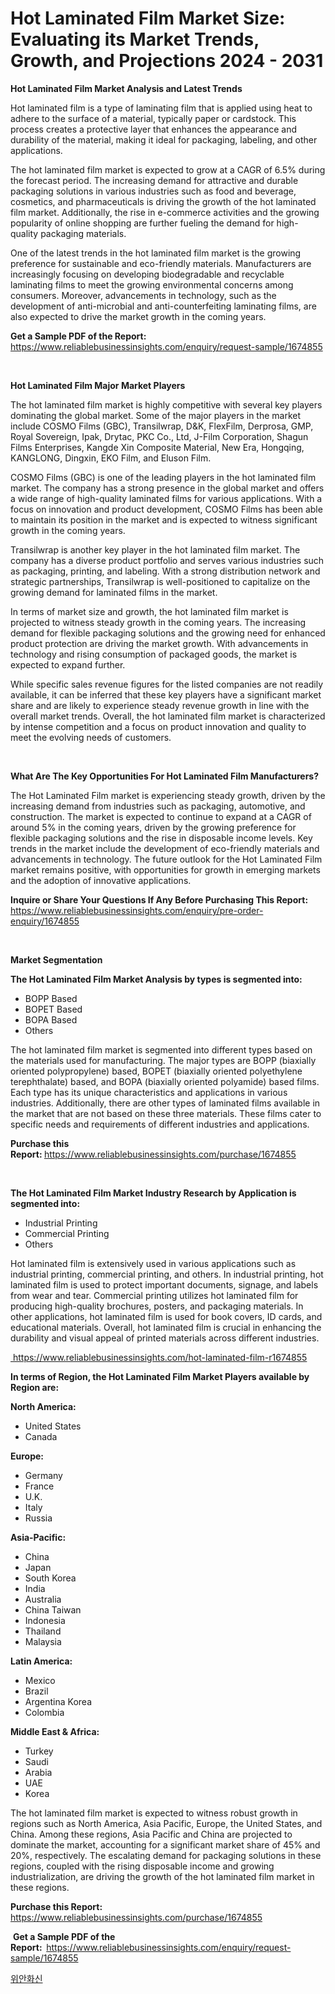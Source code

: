 <p><h1>Hot Laminated Film Market Size: Evaluating its Market Trends, Growth, and Projections 2024 - 2031</h1></p><p><strong>Hot Laminated Film Market Analysis and Latest Trends</strong></p>
<p><p>Hot laminated film is a type of laminating film that is applied using heat to adhere to the surface of a material, typically paper or cardstock. This process creates a protective layer that enhances the appearance and durability of the material, making it ideal for packaging, labeling, and other applications.</p><p>The hot laminated film market is expected to grow at a CAGR of 6.5% during the forecast period. The increasing demand for attractive and durable packaging solutions in various industries such as food and beverage, cosmetics, and pharmaceuticals is driving the growth of the hot laminated film market. Additionally, the rise in e-commerce activities and the growing popularity of online shopping are further fueling the demand for high-quality packaging materials.</p><p>One of the latest trends in the hot laminated film market is the growing preference for sustainable and eco-friendly materials. Manufacturers are increasingly focusing on developing biodegradable and recyclable laminating films to meet the growing environmental concerns among consumers. Moreover, advancements in technology, such as the development of anti-microbial and anti-counterfeiting laminating films, are also expected to drive the market growth in the coming years.</p></p>
<p><strong>Get a Sample PDF of the Report:&nbsp;</strong> <a href="https://www.reliablebusinessinsights.com/enquiry/request-sample/1674855">https://www.reliablebusinessinsights.com/enquiry/request-sample/1674855</a></p>
<p>&nbsp;</p>
<p><strong>Hot Laminated Film Major Market Players</strong></p>
<p><p>The hot laminated film market is highly competitive with several key players dominating the global market. Some of the major players in the market include COSMO Films (GBC), Transilwrap, D&K, FlexFilm, Derprosa, GMP, Royal Sovereign, Ipak, Drytac, PKC Co., Ltd, J-Film Corporation, Shagun Films Enterprises, Kangde Xin Composite Material, New Era, Hongqing, KANGLONG, Dingxin, EKO Film, and Eluson Film.</p><p>COSMO Films (GBC) is one of the leading players in the hot laminated film market. The company has a strong presence in the global market and offers a wide range of high-quality laminated films for various applications. With a focus on innovation and product development, COSMO Films has been able to maintain its position in the market and is expected to witness significant growth in the coming years.</p><p>Transilwrap is another key player in the hot laminated film market. The company has a diverse product portfolio and serves various industries such as packaging, printing, and labeling. With a strong distribution network and strategic partnerships, Transilwrap is well-positioned to capitalize on the growing demand for laminated films in the market.</p><p>In terms of market size and growth, the hot laminated film market is projected to witness steady growth in the coming years. The increasing demand for flexible packaging solutions and the growing need for enhanced product protection are driving the market growth. With advancements in technology and rising consumption of packaged goods, the market is expected to expand further.</p><p>While specific sales revenue figures for the listed companies are not readily available, it can be inferred that these key players have a significant market share and are likely to experience steady revenue growth in line with the overall market trends. Overall, the hot laminated film market is characterized by intense competition and a focus on product innovation and quality to meet the evolving needs of customers.</p></p>
<p>&nbsp;</p>
<p><strong>What Are The Key Opportunities For Hot Laminated Film Manufacturers?</strong></p>
<p><p>The Hot Laminated Film market is experiencing steady growth, driven by the increasing demand from industries such as packaging, automotive, and construction. The market is expected to continue to expand at a CAGR of around 5% in the coming years, driven by the growing preference for flexible packaging solutions and the rise in disposable income levels. Key trends in the market include the development of eco-friendly materials and advancements in technology. The future outlook for the Hot Laminated Film market remains positive, with opportunities for growth in emerging markets and the adoption of innovative applications.</p></p>
<p><strong>Inquire or Share Your Questions If Any Before Purchasing This Report:</strong> <a href="https://www.reliablebusinessinsights.com/enquiry/pre-order-enquiry/1674855">https://www.reliablebusinessinsights.com/enquiry/pre-order-enquiry/1674855</a></p>
<p>&nbsp;</p>
<p><strong>Market Segmentation</strong></p>
<p><strong>The Hot Laminated Film Market Analysis by types is segmented into:</strong></p>
<p><ul><li>BOPP Based</li><li>BOPET Based</li><li>BOPA Based</li><li>Others</li></ul></p>
<p><p>The hot laminated film market is segmented into different types based on the materials used for manufacturing. The major types are BOPP (biaxially oriented polypropylene) based, BOPET (biaxially oriented polyethylene terephthalate) based, and BOPA (biaxially oriented polyamide) based films. Each type has its unique characteristics and applications in various industries. Additionally, there are other types of laminated films available in the market that are not based on these three materials. These films cater to specific needs and requirements of different industries and applications.</p></p>
<p><strong>Purchase this Report:&nbsp;</strong><a href="https://www.reliablebusinessinsights.com/purchase/1674855">https://www.reliablebusinessinsights.com/purchase/1674855</a></p>
<p>&nbsp;</p>
<p><strong>The Hot Laminated Film Market Industry Research by Application is segmented into:</strong></p>
<p><ul><li>Industrial Printing</li><li>Commercial Printing</li><li>Others</li></ul></p>
<p><p>Hot laminated film is extensively used in various applications such as industrial printing, commercial printing, and others. In industrial printing, hot laminated film is used to protect important documents, signage, and labels from wear and tear. Commercial printing utilizes hot laminated film for producing high-quality brochures, posters, and packaging materials. In other applications, hot laminated film is used for book covers, ID cards, and educational materials. Overall, hot laminated film is crucial in enhancing the durability and visual appeal of printed materials across different industries.</p></p>
<p><a href="https://www.reliablebusinessinsights.com/hot-laminated-film-r1674855">&nbsp;https://www.reliablebusinessinsights.com/hot-laminated-film-r1674855</a></p>
<p><strong>In terms of Region, the Hot Laminated Film Market Players available by Region are:</strong></p>
<p>
    <p> <strong> North America: </strong>
        <ul>
            <li>United States</li>
            <li>Canada</li>
        </ul>
        </p> 
    <p> <strong> Europe: </strong>
        <ul>
            <li>Germany</li>
            <li>France</li>
            <li>U.K.</li>
            <li>Italy</li>
            <li>Russia</li>
        </ul>
        </p> 
    <p> <strong> Asia-Pacific: </strong>
        <ul>
            <li>China</li>
            <li>Japan</li>
            <li>South Korea</li>
            <li>India</li>
            <li>Australia</li>
            <li>China Taiwan</li>
            <li>Indonesia</li>
            <li>Thailand</li>
            <li>Malaysia</li>
        </ul>
        </p> 
    <p> <strong> Latin America: </strong>
        <ul>
            <li>Mexico</li>
            <li>Brazil</li>
            <li>Argentina Korea</li>
            <li>Colombia</li>
        </ul>
        </p> 
    <p> <strong> Middle East & Africa: </strong>
        <ul>
            <li>Turkey</li>
            <li>Saudi</li>
            <li>Arabia</li>
            <li>UAE</li>
            <li>Korea</li>
        </ul>
    </p>
    </p>
<p><p>The hot laminated film market is expected to witness robust growth in regions such as North America, Asia Pacific, Europe, the United States, and China. Among these regions, Asia Pacific and China are projected to dominate the market, accounting for a significant market share of 45% and 20%, respectively. The escalating demand for packaging solutions in these regions, coupled with the rising disposable income and growing industrialization, are driving the growth of the hot laminated film market in these regions.</p></p>
<p><strong>Purchase this Report: </strong><a href="https://www.reliablebusinessinsights.com/purchase/1674855">https://www.reliablebusinessinsights.com/purchase/1674855</a></p>
<p>&nbsp;<strong>Get a Sample PDF of the Report:&nbsp;&nbsp;</strong><a href="https://www.reliablebusinessinsights.com/enquiry/request-sample/1674855">https://www.reliablebusinessinsights.com/enquiry/request-sample/1674855</a></p>
<p><strong></strong></p>
<p><p><a href="https://github.com/chupp85/Market-Research-Report-List-1/blob/main/6515554101146.md">위안화신</a></p></p>